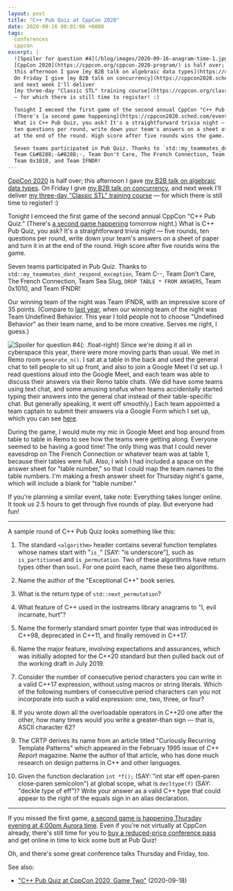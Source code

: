 ```yaml
---
layout: post
title: "C++ Pub Quiz at CppCon 2020"
date: 2020-09-16 00:01:00 +0000
tags:
  conferences
  cppcon
excerpt: |
  ![Spoiler for question #4](/blog/images/2020-09-16-anagram-time-1.jpg){: .float-right}
  [CppCon 2020](https://cppcon.org/cppcon-2020-program/) is half over;
  this afternoon I gave [my B2B talk on algebraic data types](https://cppcon2020.sched.com/event/e7Ad/).
  On Friday I give [my B2B talk on concurrency](https://cppcon2020.sched.com/event/e7Ab/),
  and next week I'll deliver
  [my three-day "Classic STL" training course](https://cppcon.org/class-2020-classic-stl/)
  — for which there is still time to register! :)

  Tonight I emceed the first game of the second annual CppCon "C++ Pub Quiz."
  (There's [a second game happening](https://cppcon2020.sched.com/event/eU1G/c-pub-quiz) tomorrow night.)
  What is C++ Pub Quiz, you ask? It's a straightforward trivia night — five rounds,
  ten questions per round, write down your team's answers on a sheet of paper and turn it in
  at the end of the round. High score after five rounds wins the game.

  Seven teams participated in Pub Quiz. Thanks to `std::my_teammates_dont_respond_exception`,
  Team C&#8288;-&#8288;-, Team Don't Care, The French Connection, Team Sea Slug, `DROP TABLE * FROM ANSWERS`,
  Team 0x1010, and Team IFNDR!
---
```


[CppCon 2020](https://cppcon.org/cppcon-2020-program/) is half over;
this afternoon I gave [my B2B talk on algebraic data types](https://cppcon2020.sched.com/event/e7Ad/).
On Friday I give [my B2B talk on concurrency](https://cppcon2020.sched.com/event/e7Ab/),
and next week I'll deliver
[my three-day "Classic STL" training course](https://cppcon.org/class-2020-classic-stl/)
— for which there is still time to register! :)

Tonight I emceed the first game of the second annual CppCon "C++ Pub Quiz."
(There's [a second game happening](https://cppcon2020.sched.com/event/eU1G/c-pub-quiz) tomorrow night.)
What is C++ Pub Quiz, you ask? It's a straightforward trivia night — five rounds,
ten questions per round, write down your team's answers on a sheet of paper and turn it in
at the end of the round. High score after five rounds wins the game.

Seven teams participated in Pub Quiz. Thanks to `std::my_teammates_dont_respond_exception`,
Team C&#8288;-&#8288;-, Team Don't Care, The French Connection, Team Sea Slug, `DROP TABLE * FROM ANSWERS`,
Team 0x1010, and Team IFNDR!

Our winning team of the night was Team IFNDR, with an impressive score of 35 points.
(Compare to [last year](/blog/2019/09/21/cppcon-2019-pub-quiz/),
when our winning team of the night was Team Undefined Behavior.
This year I told people not to choose "Undefined Behavior" as their team name,
and to be more creative. Serves me right, I guess.)

![Spoiler for question #4](/blog/images/2020-09-16-anagram-time-1.jpg){: .float-right}
Since we're doing it all in cyberspace this year, there were more moving parts than
usual. We met in Remo room `generate_n()`. I sat at a table in the back and used the general chat
to tell people to sit up front, and also to join a Google Meet I'd set up. I read questions
aloud into the Google Meet, and each team was able to discuss their answers via their Remo table chats.
(We did have some teams using text chat, and some amusing snafus when teams accidentally started
typing their answers into the general chat instead of their table-specific chat. But generally
speaking, it went off smoothly.) Each team appointed a team captain to submit their answers via
a Google Form which I set up, which you can see [here](https://forms.gle/oob7sT4ujVmXzGvaA).

During the game, I would mute my mic in Google Meet and hop around from table to table in
Remo to see how the teams were getting along. Everyone seemed to be having a good time!
The only thing was that I could never eavesdrop on The French Connection or whatever team was
at table 1, because their tables were full. Also, I wish I had included a space on the answer
sheet for "table number," so that I could map the team names to the table numbers. I'm
making a fresh answer sheet for Thursday night's game, which will include a blank for "table number."

If you're planning a similar event, take note: Everything takes longer online.
It took us 2.5 hours to get through five rounds of play. But everyone had fun!

----

A sample round of C++ Pub Quiz looks something like this:

1. The standard `<algorithm>` header contains several function templates whose names start
with "`is_`" [SAY: "is underscore"], such as `is_partitioned` and `is_permutation`. Two of these
algorithms have return types other than `bool`. For one point each, name these two algorithms.

2. Name the author of the "Exceptional C++" book series.

3. What is the return type of `std::next_permutation`?

4. What feature of C++ used in the iostreams library anagrams to "I, evil incarnate, hurt"?

5. Name the formerly standard smart pointer type that was introduced in C++98,
deprecated in C++11, and finally removed in C++17.

6. Name the major feature, involving expectations and assurances, which was initially adopted
for the C++20 standard but then pulled back out of the working draft in July 2019.

7. Consider the number of consecutive period characters you can write in a valid C++17 expression,
without using macros or string literals. Which of the following numbers of consecutive period
characters can you not incorporate into such a valid expression: one, two, three, or four?

8. If you wrote down all the overloadable operators in C++20 one after the other, how many times
would you write a greater-than sign — that is, ASCII character 62?

9. The CRTP derives its name from an article titled "Curiously Recurring Template Patterns"
which appeared in the February 1995 issue of _C++ Report_ magazine. Name the author of that article,
who has done much research on design patterns in C++ and other languages.

10. Given the function declaration `int *f();` (SAY: "int star eff open-paren close-paren semicolon")
at global scope, what is `decltype(f)` (SAY: "deckle type of eff")? Write your answer as a valid
C++ type that could appear to the right of the equals sign in an alias declaration.

----

If you missed the first game,
[a second game is happening Thursday evening at 4:00pm Aurora time](https://cppcon2020.sched.com/event/eU1G/c-pub-quiz).
Even if you're not virtually at CppCon already, there's still time for you to
[buy a reduced-price conference pass](https://cppcon2020.eventbrite.com?discount=TasteOf_CppCon_Attendee)
and get online in time to kick some butt at Pub Quiz!

Oh, and there's some great conference talks Thursday and Friday, too.

See also:

* ["C++ Pub Quiz at CppCon 2020, Game Two"](/blog/2020/09/18/cppcon-2020-pub-quiz-2/) (2020-09-18)
